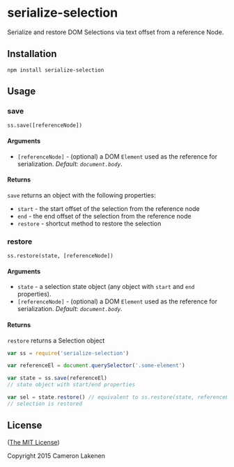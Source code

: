# serialize-selection

Serialize and restore DOM Selections via text offset from a reference Node.

## Installation

```
npm install serialize-selection
```

## Usage

### save

`ss.save([referenceNode])`

#### Arguments

* `[referenceNode]` - (optional) a DOM `Element` used as the reference for serialization. *Default: `document.body`*.


#### Returns

`save` returns an object with the following properties:

* `start` - the start offset of the selection from the reference node
* `end` - the end offset of the selection from the reference node
* `restore` - shortcut method to restore the selection


### restore

`ss.restore(state, [referenceNode])`

#### Arguments

* `state` - a selection state object (any object with `start` and `end` properties).
* `[referenceNode]` - (optional) a DOM `Element` used as the reference for serialization. *Default: `document.body`*.


#### Returns

`restore` returns a Selection object


```js
var ss = require('serialize-selection')

var referenceEl = document.querySelector('.some-element')

var state = ss.save(referenceEl)
// state object with start/end properties

var sel = state.restore() // equivalent to ss.restore(state, referenceEl)
// selection is restored
```

## License

([The MIT License](LICENSE))

Copyright 2015 Cameron Lakenen
